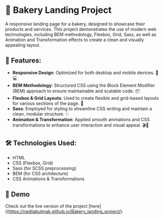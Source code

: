 # 🍰 Bakery Landing Project

A responsive landing page for a bakery, designed to showcase their products and services. This project demonstrates the use of modern web technologies, including BEM methodology, Flexbox, Grid, Sass, as well as Animation and Transformation effects to create a clean and visually appealing layout.

## 🌟 Features:
- **Responsive Design**: Optimized for both desktop and mobile devices. 📱💻
- **BEM Methodology**: Structured CSS using the Block Element Modifier (BEM) approach to ensure maintainable and scalable code. 📦
- **Flexbox & Grid Layouts**: Used to create flexible and grid-based layouts for various sections of the page. 🧩
- **Sass**: Employed for styling to streamline CSS writing and maintain a clean, modular structure. ✨
- **Animation & Transformation**: Applied smooth animations and CSS transformations to enhance user interaction and visual appeal. 🎬💫

## 🛠️ Technologies Used:
- HTML
- CSS (Flexbox, Grid)
- Sass (for SCSS preprocessing)
- BEM (for CSS architecture)
- CSS Animations & Transformations

## 🚀 Demo
Check out the live version of the project [here]((https://nadiiabulmak.github.io/Bakery_landing_project/).

